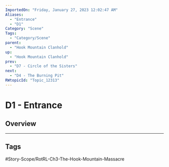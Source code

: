 ```yaml
---
ImportedOn: "Friday, January 27, 2023 12:02:47 AM"
Aliases:
  - "Entrance"
  - "D1"
Category: "Scene"
Tags:
  - "Category/Scene"
parent:
  - "Hook Mountain Clanhold"
up:
  - "Hook Mountain Clanhold"
prev:
  - "D7 - Circle of the Sisters"
next:
  - "D4 - The Burning Pit"
RWtopicId: "Topic_12313"
---
```

# D1 - Entrance
## Overview

---
## Tags
#Story-Scope/RotRL-Ch3-The-Hook-Mountain-Massacre

